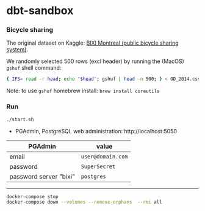 # dbt-sandbox

### Bicycle sharing
The original dataset on Kaggle: [BIXI Montreal (public bicycle sharing system)](https://www.kaggle.com/aubertsigouin/biximtl).

We randomly selected 500 rows (excl header) by running the (MacOS) `gshuf` shell command:

```sh
{ IFS= read -r head; echo "$head"; gshuf | head -n 500; } < OD_2014.csv 
```

Note: to use `gshuf` homebrew install: `brew install coreutils`

### Run

```sh
./start.sh
```

- PGAdmin, PostgreSQL web administration: http://localhost:5050

PGAdmin | value
--- | ---
email | `user@domain.com`
password | `SuperSecret`
password server "bixi" | `postgres`


---

```sh
docker-compose stop
docker-compose down --volumes --remove-orphans  --rmi all
```